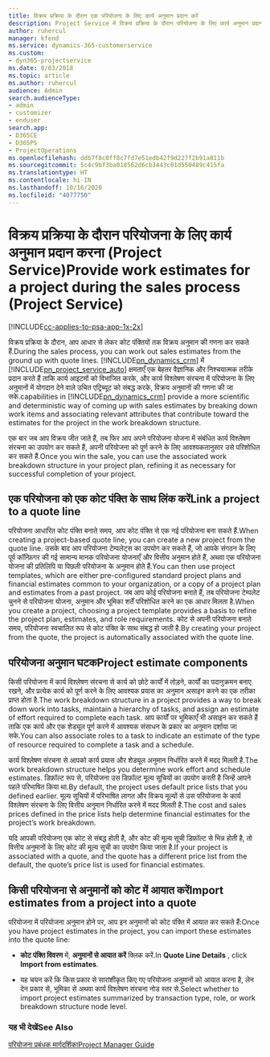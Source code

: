 ```yaml
---
title: विक्रय प्रक्रिया के दौरान एक परियोजना के लिए कार्य अनुमान प्रदान करें
description: Project Service में विक्रय प्रक्रिया के दौरान परियोजना के लिए कार्य अनुमान प्रदान करने का तरीका
author: ruhercul
manager: kfend
ms.service: dynamics-365-customerservice
ms.custom:
- dyn365-projectservice
ms.date: 8/03/2018
ms.topic: article
ms.author: ruhercul
audience: Admin
search.audienceType:
- admin
- customizer
- enduser
search.app:
- D365CE
- D365PS
- ProjectOperations
ms.openlocfilehash: ddb7f8c0ff8c7fd7e51edb42f9d227f2b91a811b
ms.sourcegitcommit: 5c4c9bf3ba018562d6cb3443c01d550489c415fa
ms.translationtype: HT
ms.contentlocale: hi-IN
ms.lasthandoff: 10/16/2020
ms.locfileid: "4077750"
---
```

# <a name="provide-work-estimates-for-a-project-during-the-sales-process-project-service"></a><span data-ttu-id="10917-103">विक्रय प्रक्रिया के दौरान परियोजना के लिए कार्य अनुमान प्रदान करना (Project Service)</span><span class="sxs-lookup"><span data-stu-id="10917-103">Provide work estimates for a project during the sales process (Project Service)</span></span>

[!INCLUDE[cc-applies-to-psa-app-1x-2x](../includes/cc-applies-to-psa-app-1x-2x.md)]

<span data-ttu-id="10917-104">विक्रय प्रक्रिया के दौरान, आप आधार से लेकर कोट पंक्तियों तक विक्रय अनुमान की गणना कर सकते हैं.</span><span class="sxs-lookup"><span data-stu-id="10917-104">During the sales process, you can work out sales estimates from the ground up with quote lines.</span></span> [!INCLUDE[pn_dynamics_crm](../includes/pn-dynamics-crm.md)] <span data-ttu-id="10917-105">में [!INCLUDE[pn_project_service_auto](../includes/pn-project-service-auto.md)] क्षमताएँ एक बेहतर वैज्ञानिक और निश्चयात्‍मक तरीके प्रदान करते हैं ताकि कार्य आइटमों को विभाजित करके, और कार्य विश्लेषण संरचना में परियोजना के लिए अनुमानों में योगदान देने वाले उचित एट्रिब्‍यूट को संबद्ध करके, विक्रय अनुमानों की गणना की जा सके.</span><span class="sxs-lookup"><span data-stu-id="10917-105">capabilities in [!INCLUDE[pn_dynamics_crm](../includes/pn-dynamics-crm.md)] provide a more scientific and deterministic way of coming up with sales estimates by breaking down work items and associating relevant attributes that contribute toward the estimates for the project in the work breakdown structure.</span></span>  
  
 <span data-ttu-id="10917-106">एक बार जब आप विक्रय जीत जाते हैं, तब फिर आप अपने परियोजना योजना में संबंधित कार्य विश्लेषण संरचना का उपयोग कर सकते हैं, अपनी परियोजना को पूर्ण करने के लिए आवश्‍यकतानुसार उसे परिशोधित कर सकते हैं.</span><span class="sxs-lookup"><span data-stu-id="10917-106">Once you win the sale, you can use the associated work breakdown structure in your project plan, refining it as necessary for successful completion of your project.</span></span>  
  
## <a name="link-a-project-to-a-quote-line"></a><span data-ttu-id="10917-107">एक परियोजना को एक कोट पंक्ति के साथ लिंक करें</span><span class="sxs-lookup"><span data-stu-id="10917-107">Link a project to a quote line</span></span>  
 <span data-ttu-id="10917-108">परियोजना आधारित कोट पंक्ति बनाते समय, आप कोट पंक्ति से एक नई परियोजना बना सकते हैं.</span><span class="sxs-lookup"><span data-stu-id="10917-108">When creating a project-based quote line, you can create a new project from the quote line.</span></span> <span data-ttu-id="10917-109">उसके बाद आप परियोजना टेम्पलेट्स का उपयोग कर सकते हैं, जो आपके संगठन के लिए पूर्व कॉन्फ़िगर की गई सामान्‍य मानक परियोजना योजनाएँ और वित्तीय अनुमान होते हैं, अथवा एक परियोजना योजना की प्रतिलिपि या पिछली परियोजना के अनुमान होते हैं.</span><span class="sxs-lookup"><span data-stu-id="10917-109">You can then use project templates, which are either pre-configured standard project plans and financial estimates common to your organization, or a copy of a project plan and estimates from a past project.</span></span> <span data-ttu-id="10917-110">जब आप कोई परियोजना बनाते हैं, तब परियोजना टेम्‍पलेट चुनने से परियोजना योजना, अनुमान और भूमिका शर्तें परिशोधित करने का एक आधार मिलता है.</span><span class="sxs-lookup"><span data-stu-id="10917-110">When you create a project, choosing a project template provides a basis to refine the project plan, estimates, and role requirements.</span></span> <span data-ttu-id="10917-111">कोट से अपनी परियोजना बनाते समय, परियोजना स्‍वचालित रूप से कोट पंक्ति के साथ संबद्ध हो जाती है.</span><span class="sxs-lookup"><span data-stu-id="10917-111">By creating your project from the quote, the project is automatically associated with the quote line.</span></span>  
  
## <a name="project-estimate-components"></a><span data-ttu-id="10917-112">परियोजना अनुमान घटक</span><span class="sxs-lookup"><span data-stu-id="10917-112">Project estimate components</span></span>  
 <span data-ttu-id="10917-113">किसी परियोजना में कार्य विश्लेषण संरचना से कार्य को छोटे कार्यों में तोड़ने, कार्यों का पदानुक्रमन बनाए रखने, और प्रत्‍येक कार्य को पूर्ण करने के लिए आवश्‍यक प्रयास का अनुमान असाइन करने का एक तरीका प्राप्त होता है.</span><span class="sxs-lookup"><span data-stu-id="10917-113">The work breakdown structure in a project provides a way to break down work into tasks, maintain a hierarchy of tasks, and assign an estimate of effort required to complete each task.</span></span> <span data-ttu-id="10917-114">आप कार्यों पर भूमिकाएँ भी असाइन कर सकते हैं ताकि एक कार्य और एक शेड्यूल पूर्ण करने में आवश्‍यक संसाधन के प्रकार का अनुमान दर्शाया जा सके.</span><span class="sxs-lookup"><span data-stu-id="10917-114">You can also associate roles to a task to indicate an estimate of the type of resource required to complete a task and a schedule.</span></span>  
  
 <span data-ttu-id="10917-115">कार्य विश्लेषण संरचना से आपको कार्य प्रयास और शेड्यूल अनुमान निर्धारित करने में मदद मिलती है.</span><span class="sxs-lookup"><span data-stu-id="10917-115">The work breakdown structure helps you determine work effort and schedule estimates.</span></span> <span data-ttu-id="10917-116">डिफ़ॉल्ट रूप से, परियोजना उस डिफ़ॉल्ट मूल्य सूचियों का उपयोग करती है जिन्‍हें आपने पहले परिभाषित किया था.</span><span class="sxs-lookup"><span data-stu-id="10917-116">By default, the project uses default price lists that you defined earlier.</span></span> <span data-ttu-id="10917-117">मूल्‍य सूचियों में परिभाषित लागत और विक्रय मूल्‍यों से उस परियोजना के कार्य विश्लेषण संरचना के लिए वित्तीय अनुमान निर्धारित करने में मदद मिलती है.</span><span class="sxs-lookup"><span data-stu-id="10917-117">The cost and sales prices defined in the price lists help determine financial estimates for the project’s work breakdown.</span></span>  
  
 <span data-ttu-id="10917-118">यदि आपकी परियोजना एक कोट से संबद्ध होती है, और कोट की मूल्‍य सूची डिफ़ॉल्‍ट से भिन्न होती है, तो वित्तीय अनुमानों के लिए कोट की मूल्‍य सूची का उपयोग किया जाता है.</span><span class="sxs-lookup"><span data-stu-id="10917-118">If your project is associated with a quote, and the quote has a different price list from the default, the quote’s price list is used for financial estimates.</span></span>  
  
## <a name="import-estimates-from-a-project-into-a-quote"></a><span data-ttu-id="10917-119">किसी परियोजना से अनुमानों को कोट में आयात करें</span><span class="sxs-lookup"><span data-stu-id="10917-119">Import estimates from a project into a quote</span></span>  
 <span data-ttu-id="10917-120">परियोजना में परियोजना अनुमान होने पर, आप इन अनुमानों को कोट पंक्ति में आयात कर सकते हैं:</span><span class="sxs-lookup"><span data-stu-id="10917-120">Once you have project estimates in the project, you can import these estimates into the quote line:</span></span>  
  
-   <span data-ttu-id="10917-121">**कोट पंक्ति विवरण** में, **अनुमानों से आयात करें** क्लिक करें.</span><span class="sxs-lookup"><span data-stu-id="10917-121">In **Quote Line Details** , click **Import from estimates**.</span></span> 

-   <span data-ttu-id="10917-122">यह चयन करें कि किस प्रकार से सारांशीकृत किए गए परियोजना अनुमानों को आयात करना है, लेन देन प्रकार से, भूमिका से अथवा कार्य विश्लेषण संरचना नोड स्‍तर से.</span><span class="sxs-lookup"><span data-stu-id="10917-122">Select whether to import project estimates summarized by transaction type, role, or work breakdown structure node level.</span></span>  
  
### <a name="see-also"></a><span data-ttu-id="10917-123">यह भी देखें</span><span class="sxs-lookup"><span data-stu-id="10917-123">See Also</span></span>  
 [<span data-ttu-id="10917-124">परियोजना प्रबंधक मार्गदर्शिका</span><span class="sxs-lookup"><span data-stu-id="10917-124">Project Manager Guide</span></span>](../psa/project-manager-guide.md)
